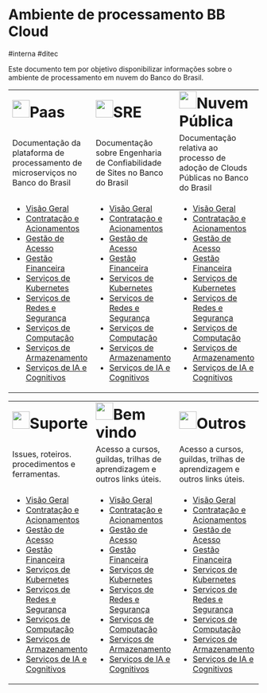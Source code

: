 # Ambiente de processamento BB Cloud

\#interna \#ditec

Este documento tem por objetivo disponibilizar informações sobre o ambiente de processamento em nuvem do Banco do Brasil.


<div style="text-align: justify">

<table border="0" width="100%" cellspacing="0" cellpadding="0" >
 <tr>
    <td width="33%"><img width="35px" src="img/kubernetes.svg"/><b style="font-size:30px">Paas</b></td>
    <td width="33%"><img width="35px" src="img/azure.svg"/><b style="font-size:30px">SRE</b></td>
    <td width="33%"><img width="35px" src="img/azure.svg"/><b style="font-size:30px">Nuvem Pública</b></td>
 </tr>


 <tr>
    <td width="25%" font-size="20px">Documentação da plataforma de processamento de microserviços no Banco do Brasil
    </td>
    <td width="25%" font-size="20px">Documentação sobre Engenharia de Confiabilidade de Sites no Banco do Brasil
    </td>
    <td width="25%" font-size="20px">Documentação relativa ao processo de adoção de Clouds Públicas no Banco do Brasil
    </td>
 </tr>



<tr>

<td>

- [Visão Geral](./documentos/01-visao-geral)
- [Contratação e Acionamentos](./documentos/02-contratacao-e-acionamentos)
- [Gestão de Acesso](./documentos/03-gestao-de-acesso)
- [Gestão Financeira](./documentos/04-gestao-financeira)
- [Serviços de Kubernetes](./documentos/05-servico-de-kubernetes)
- [Serviços de Redes e Segurança](./documentos/06-servicos-de-rede-e-seguranca)
- [Serviços de Computação](./documentos/07-servicos-de-computacao)
- [Serviços de Armazenamento](./documentos/08-servicos-de-armazenamento)
- [Serviços de IA e Cognitivos](./documentos/09-servicos-de-ia-e-cognitivos) 

</td>

<td>

- [Visão Geral](./documentos/01-visao-geral)
- [Contratação e Acionamentos](./documentos/02-contratacao-e-acionamentos)
- [Gestão de Acesso](./documentos/03-gestao-de-acesso)
- [Gestão Financeira](./documentos/04-gestao-financeira)
- [Serviços de Kubernetes](./documentos/05-servico-de-kubernetes)
- [Serviços de Redes e Segurança](./documentos/06-servicos-de-rede-e-seguranca)
- [Serviços de Computação](./documentos/07-servicos-de-computacao)
- [Serviços de Armazenamento](./documentos/08-servicos-de-armazenamento)
- [Serviços de IA e Cognitivos](./documentos/09-servicos-de-ia-e-cognitivos)

</td>


<td>

- [Visão Geral](./documentos/01-visao-geral)
- [Contratação e Acionamentos](./documentos/02-contratacao-e-acionamentos)
- [Gestão de Acesso](./documentos/03-gestao-de-acesso)
- [Gestão Financeira](./documentos/04-gestao-financeira)
- [Serviços de Kubernetes](./documentos/05-servico-de-kubernetes)
- [Serviços de Redes e Segurança](./documentos/06-servicos-de-rede-e-seguranca)
- [Serviços de Computação](./documentos/07-servicos-de-computacao)
- [Serviços de Armazenamento](./documentos/08-servicos-de-armazenamento)
- [Serviços de IA e Cognitivos](./documentos/09-servicos-de-ia-e-cognitivos)

</td>


</tr>
</table>
</div>



<div style="text-align: justify">

<table width="100%" cellspacing="0" cellpadding="0">
 <tr>
    <td width="25%"><img width="35px" src="img/azure.svg"/><b style="font-size:30px">Suporte</b></td>
    <td width="25%"><img width="35px" src="img/google.svg"/><b  style="font-size:30px">Bem vindo</b></td>
    <td width="25%"><img width="35px" src="img/google.svg"/><b  style="font-size:30px">Outros</b></td>
 </tr>


 <tr>
    <td width="25%">Issues, roteiros. procedimentos e ferramentas.
    </td>
    <td width="25%">Acesso a cursos, guildas, trilhas de aprendizagem e outros links úteis.
    </td>
    <td width="25%">Acesso a cursos, guildas, trilhas de aprendizagem e outros links úteis.
    </td>
 </tr>



<tr>

<td>

- [Visão Geral](./documentos/01-visao-geral)
- [Contratação e Acionamentos](./documentos/02-contratacao-e-acionamentos)
- [Gestão de Acesso](./documentos/03-gestao-de-acesso)
- [Gestão Financeira](./documentos/04-gestao-financeira)
- [Serviços de Kubernetes](./documentos/05-servico-de-kubernetes)
- [Serviços de Redes e Segurança](./documentos/06-servicos-de-rede-e-seguranca)
- [Serviços de Computação](./documentos/07-servicos-de-computacao)
- [Serviços de Armazenamento](./documentos/08-servicos-de-armazenamento)
- [Serviços de IA e Cognitivos](./documentos/09-servicos-de-ia-e-cognitivos) 

</td>

<td>

- [Visão Geral](./documentos/01-visao-geral)
- [Contratação e Acionamentos](./documentos/02-contratacao-e-acionamentos)
- [Gestão de Acesso](./documentos/03-gestao-de-acesso)
- [Gestão Financeira](./documentos/04-gestao-financeira)
- [Serviços de Kubernetes](./documentos/05-servico-de-kubernetes)
- [Serviços de Redes e Segurança](./documentos/06-servicos-de-rede-e-seguranca)
- [Serviços de Computação](./documentos/07-servicos-de-computacao)
- [Serviços de Armazenamento](./documentos/08-servicos-de-armazenamento)
- [Serviços de IA e Cognitivos](./documentos/09-servicos-de-ia-e-cognitivos)

</td>


<td>

- [Visão Geral](./documentos/01-visao-geral)
- [Contratação e Acionamentos](./documentos/02-contratacao-e-acionamentos)
- [Gestão de Acesso](./documentos/03-gestao-de-acesso)
- [Gestão Financeira](./documentos/04-gestao-financeira)
- [Serviços de Kubernetes](./documentos/05-servico-de-kubernetes)
- [Serviços de Redes e Segurança](./documentos/06-servicos-de-rede-e-seguranca)
- [Serviços de Computação](./documentos/07-servicos-de-computacao)
- [Serviços de Armazenamento](./documentos/08-servicos-de-armazenamento)
- [Serviços de IA e Cognitivos](./documentos/09-servicos-de-ia-e-cognitivos)

</td>

</tr>
</table>
</div>


